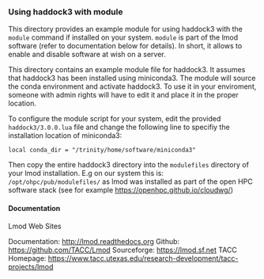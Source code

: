 ### Using haddock3 with module

This directory provides an example module for using haddock3 with the `module` command if installed on your system.
`module` is part of the lmod software (refer to documentation below for details). In short, it allows to enable and disable software at wish on a server.

This directory contains an example module file for haddock3. It assumes that haddock3 has been installed using miniconda3. The module will source the conda environment and activate haddock3. To use it in your enviroment, someone with admin rights will have to edit it and place it in the proper location.

To configure the module script for your system, edit the provided `haddock3/3.0.0.lua` file and change the following line to specifiy the installation location of miniconda3:

```
local conda_dir = "/trinity/home/software/miniconda3"

```

Then copy the entire haddock3 directory into the `modulefiles` directory of your lmod installation. E.g on our system this is: `/opt/ohpc/pub/modulefiles/` as lmod was installed as part of the open HPC software stack (see for example https://openhpc.github.io/cloudwg/) 



#### Documentation

Lmod Web Sites

  Documentation:    http://lmod.readthedocs.org
  Github:           https://github.com/TACC/Lmod
  Sourceforge:      https://lmod.sf.net
  TACC Homepage:    https://www.tacc.utexas.edu/research-development/tacc-projects/lmod

